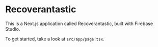 # Recoverantastic

This is a Next.js application called Recoverantastic, built with Firebase Studio.

To get started, take a look at `src/app/page.tsx`.
